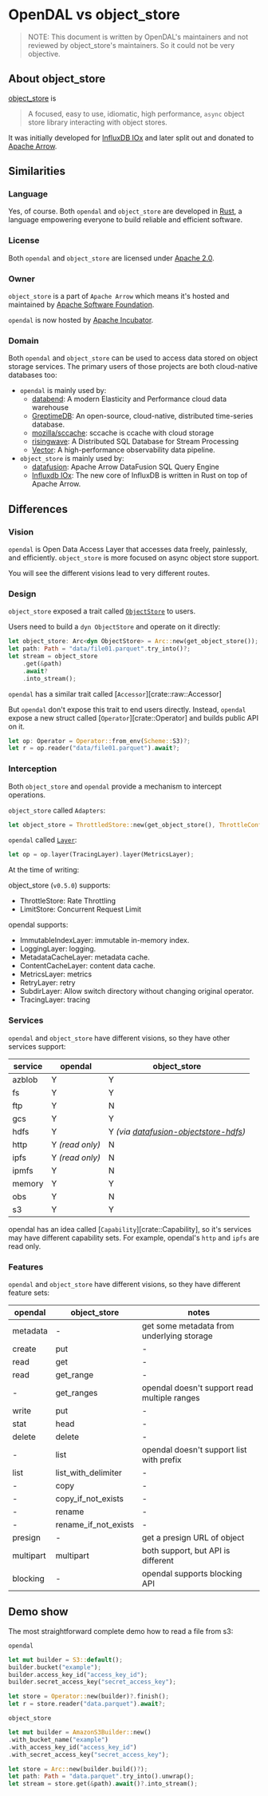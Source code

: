 # OpenDAL vs object_store

> NOTE: This document is written by OpenDAL's maintainers and not reviewed by
> object_store's maintainers. So it could not be very objective.

## About object_store

[object_store](https://crates.io/crates/object_store) is

> A focused, easy to use, idiomatic, high performance, `async` object store library interacting with object stores.

It was initially developed for [InfluxDB IOx](https://github.com/influxdata/influxdb_iox/) and later split out and donated to [Apache Arrow](https://arrow.apache.org/).

## Similarities

### Language

Yes, of course. Both `opendal` and `object_store` are developed in [Rust](https://www.rust-lang.org/), a language empowering everyone to build reliable and efficient software.

### License

Both `opendal` and `object_store` are licensed under [Apache 2.0](https://www.apache.org/licenses/LICENSE-2.0).

### Owner

`object_store` is a part of `Apache Arrow` which means it's hosted and maintained by [Apache Software Foundation](https://www.apache.org/).

`opendal` is now hosted by [Apache Incubator](https://incubator.apache.org/projects/opendal.html).

### Domain

Both `opendal` and `object_store` can be used to access data stored on object storage services. The primary users of those projects are both cloud-native databases too:

- `opendal` is mainly used by:
  - [databend](https://github.com/datafuselabs/databend): A modern Elasticity and Performance cloud data warehouse
  - [GreptimeDB](https://github.com/GreptimeTeam/greptimedb): An open-source, cloud-native, distributed time-series database.
  - [mozilla/sccache](https://github.com/mozilla/sccache/): sccache is ccache with cloud storage
  - [risingwave](https://github.com/risingwavelabs/risingwave): A Distributed SQL Database for Stream Processing
  - [Vector](https://github.com/vectordotdev/vector): A high-performance observability data pipeline.
- `object_store` is mainly used by:
  - [datafusion](https://github.com/apache/arrow-datafusion): Apache Arrow DataFusion SQL Query Engine
  - [Influxdb IOx](https://github.com/influxdata/influxdb_iox/): The new core of InfluxDB is written in Rust on top of Apache Arrow.

## Differences

### Vision

`opendal` is Open Data Access Layer that accesses data freely, painlessly, and efficiently. `object_store` is more focused on async object store support.

You will see the different visions lead to very different routes.

### Design

`object_store` exposed a trait called [`ObjectStore`](https://docs.rs/object_store/latest/object_store/trait.ObjectStore.html) to users.

Users need to build a `dyn ObjectStore` and operate on it directly:

```Rust
let object_store: Arc<dyn ObjectStore> = Arc::new(get_object_store());
let path: Path = "data/file01.parquet".try_into()?;
let stream = object_store
    .get(&path)
    .await?
    .into_stream();
```

`opendal` has a similar trait called [`Accessor`][crate::raw::Accessor]

But `opendal` don't expose this trait to end users directly. Instead, `opendal` expose a new struct called [`Operator`][crate::Operator] and builds public API on it.

```Rust
let op: Operator = Operator::from_env(Scheme::S3)?;
let r = op.reader("data/file01.parquet").await?;
```

### Interception

Both `object_store` and `opendal` provide a mechanism to intercept operations.

`object_store` called `Adapters`:

```Rust
let object_store = ThrottledStore::new(get_object_store(), ThrottleConfig::default())
```

`opendal` called [`Layer`](crate::raw::Layer):

```Rust
let op = op.layer(TracingLayer).layer(MetricsLayer);
```

At the time of writing:

object_store (`v0.5.0`) supports:

- ThrottleStore: Rate Throttling
- LimitStore: Concurrent Request Limit

opendal supports:

- ImmutableIndexLayer: immutable in-memory index.
- LoggingLayer: logging.
- MetadataCacheLayer: metadata cache.
- ContentCacheLayer: content data cache.
- MetricsLayer: metrics
- RetryLayer: retry
- SubdirLayer: Allow switch directory without changing original operator.
- TracingLayer: tracing

### Services

`opendal` and `object_store` have different visions, so they have other services support:

| service | opendal         | object_store                            |
|---------|-----------------|-----------------------------------------|
| azblob  | Y               | Y                                       |
| fs      | Y               | Y                                       |
| ftp     | Y               | N                                       |
| gcs     | Y               | Y                                       |
| hdfs    | Y               | Y *(via [datafusion-objectstore-hdfs])* |
| http    | Y *(read only)* | N                                       |
| ipfs    | Y *(read only)* | N                                       |
| ipmfs   | Y               | N                                       |
| memory  | Y               | Y                                       |
| obs     | Y               | N                                       |
| s3      | Y               | Y                                       |

opendal has an idea called [`Capability`][crate::Capability], so it's services may have different capability sets. For example, opendal's `http` and `ipfs` are read only.

### Features

`opendal` and `object_store` have different visions, so they have different feature sets:

| opendal   | object_store         | notes                                        |
|-----------|----------------------|----------------------------------------------|
| metadata  | -                    | get some metadata from underlying storage    |
| create    | put                  | -                                            |
| read      | get                  | -                                            |
| read      | get_range            | -                                            |
| -         | get_ranges           | opendal doesn't support read multiple ranges |
| write     | put                  | -                                            |
| stat      | head                 | -                                            |
| delete    | delete               | -                                            |
| -         | list                 | opendal doesn't support list with prefix     |
| list      | list_with_delimiter  | -                                            |
| -         | copy                 | -                                            |
| -         | copy_if_not_exists   | -                                            |
| -         | rename               | -                                            |
| -         | rename_if_not_exists | -                                            |
| presign   | -                    | get a presign URL of object                  |
| multipart | multipart            | both support, but API is different           |
| blocking  | -                    | opendal supports blocking API                |

## Demo show

The most straightforward complete demo how to read a file from s3:

`opendal`

```Rust
let mut builder = S3::default();
builder.bucket("example");
builder.access_key_id("access_key_id");
builder.secret_access_key("secret_access_key");

let store = Operator::new(builder)?.finish();
let r = store.reader("data.parquet").await?;
```

`object_store`

```Rust
let mut builder = AmazonS3Builder::new()
.with_bucket_name("example")
.with_access_key_id("access_key_id")
.with_secret_access_key("secret_access_key");

let store = Arc::new(builder.build()?);
let path: Path = "data.parquet".try_into().unwrap();
let stream = store.get(&path).await()?.into_stream();
```

[datafusion-objectstore-hdfs]: https://github.com/datafusion-contrib/datafusion-objectstore-hdfs/
